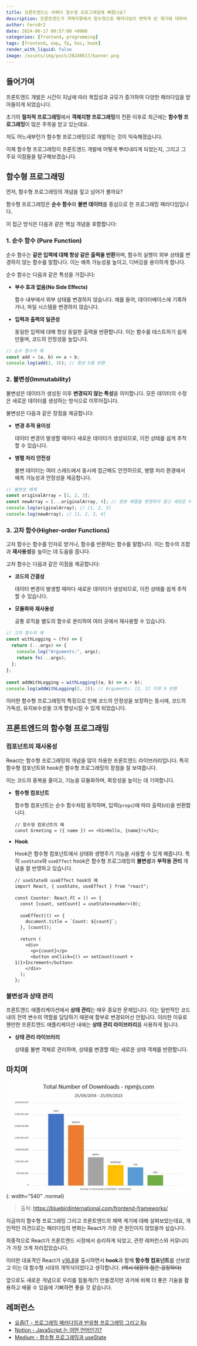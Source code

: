 ```yaml
---
title: 프론트엔드는 어쩌다 함수형 프로그래밍에 빠졌나요?
description: 프론트엔드가 객체지향에서 함수형으로 패러다임이 변하게 된 계기에 대하여
author: Ferv0r2
date: 2024-06-17 00:57:00 +0900
categories: [frontend, programming]
tags: [frontend, oop, fp, hoc, hook]
render_with_liquid: false
image: /assets/img/post/20240617/banner.png
---
```


## 들어가며

프론트엔드 개발은 시간이 지남에 따라 복잡성과 규모가 증가하여 다양한 패러다임을 받아들이게 되었습니다.

초기의 **절차적 프로그래밍**에서 **객체지향 프로그래밍**의 전환 이후로 최근에는 **함수형 프로그래밍**이 많은 주목을 받고 있는데요.

저도 어느새부턴가 함수형 프로그래밍으로 개발하는 것이 익숙해졌습니다.

이제 함수형 프로그래밍이 프론트엔드 개발에 어떻게 뿌리내리게 되었는지, 그리고 그 주요 이점들을 탐구해보겠습니다.

## 함수형 프로그래밍

먼저, 함수형 프로그래밍의 개념을 짚고 넘어가 볼까요?

함수형 프로그래밍은 **순수 함수**와 **불변 데이터**를 중심으로 한 프로그래밍 패러다임입니다.

이 접근 방식은 다음과 같은 핵심 개념을 포함합니다:

### 1. 순수 함수 (Pure Function)

순수 함수는 **같은 입력에 대해 항상 같은 출력을 반환**하며, 함수의 실행이 외부 상태를 변경하지 않는 함수를 말합니다. 이는 예측 가능성을 높이고, 디버깅을 용이하게 합니다.

순수 함수는 다음과 같은 특성을 가집니다:

- **부수 효과 없음(No Side Effects)**

  함수 내부에서 외부 상태를 변경하지 않습니다. 예를 들어, 데이터베이스에 기록하거나, 파일 시스템을 변경하지 않습니다.

- **입력과 출력의 일관성**

  동일한 입력에 대해 항상 동일한 출력을 반환합니다. 이는 함수를 테스트하기 쉽게 만들며, 코드의 안정성을 높입니다.

```js
// 순수 함수의 예
const add = (a, b) => a + b;
console.log(add(2, 3)); // 항상 5를 반환
```

### 2. 불변성(Immutability)

불변성은 데이터가 생성된 이후 **변경되지 않는 특성**을 의미합니다. 모든 데이터의 수정은 새로운 데이터를 생성하는 방식으로 이루어집니다.

불변성은 다음과 같은 장점을 제공합니다:

- **변경 추적 용이성**

  데이터 변경이 발생할 때마다 새로운 데이터가 생성되므로, 이전 상태를 쉽게 추적할 수 있습니다.

- **병렬 처리 안전성**

  불변 데이터는 여러 스레드에서 동시에 접근해도 안전하므로, 병렬 처리 환경에서 예측 가능성과 안정성을 제공합니다.

```js
// 불변성 예제
const originalArray = [1, 2, 3];
const newArray = [...originalArray, 4]; // 원본 배열을 변경하지 않고 새로운 배열 생성
console.log(originalArray); // [1, 2, 3]
console.log(newArray); // [1, 2, 3, 4]
```

### 3. 고차 함수(Higher-order Functions)

고차 함수는 함수를 인자로 받거나, 함수를 반환하는 함수를 말합니다. 이는 함수의 조합과 **재사용성**을 높이는 데 도움을 줍니다.

고차 함수는 다음과 같은 이점을 제공합니다:

- **코드의 간결성**

  데이터 변경이 발생할 때마다 새로운 데이터가 생성되므로, 이전 상태를 쉽게 추적할 수 있습니다.

- **모듈화와 재사용성**

  공통 로직을 별도의 함수로 분리하여 여러 곳에서 재사용할 수 있습니다.

```js
// 고차 함수의 예
const withLogging = (fn) => {
  return (...args) => {
    console.log("Arguments:", args);
    return fn(...args);
  };
};

const addWithLogging = withLogging((a, b) => a + b);
console.log(addWithLogging(2, 3)); // Arguments: [2, 3] 이후 5 반환
```

이러한 함수형 프로그래밍의 특징으로 인해 코드의 안정성을 보장하는 동시에, 코드의 가독성, 유지보수성을 크게 향상시킬 수 있게 되었습니다.

## 프론트엔드의 함수형 프로그래밍

### 컴포넌트의 재사용성

React는 함수형 프로그래밍의 개념을 많이 차용한 프론트엔드 라이브러리입니다. 특히 함수형 컴포넌트와 hook은 함수형 프로그래밍의 장점을 잘 보여줍니다.

이는 코드의 중복을 줄이고, 기능을 모듈화하며, 확장성을 높이는 데 기여합니다.

- **함수형 컴포넌트**

  함수형 컴포넌트는 순수 함수처럼 동작하며, 입력(`props`)에 따라 출력(`UI`)을 반환합니다.

  ```tsx
  // 함수형 컴포넌트의 예
  const Greeting = ({ name }) => <h1>Hello, {name}!</h1>;
  ```

- **Hook**

  Hook은 함수형 컴포넌트에서 상태와 생명주기 기능을 사용할 수 있게 해줍니다. 특히 `useState`와 `useEffect` hook은 함수형 프로그래밍의 **불변성**과 **부작용 관리** 개념을 잘 반영하고 있습니다.

  ```tsx
  // useState와 useEffect hook의 예
  import React, { useState, useEffect } from "react";

  const Counter: React.FC = () => {
    const [count, setCount] = useState<number>(0);

    useEffect(() => {
      document.title = `Count: ${count}`;
    }, [count]);

    return (
      <div>
        <p>{count}</p>
        <button onClick={() => setCount(count + 1)}>Increment</button>
      </div>
    );
  };
  ```

### 불변성과 상태 관리

프론트엔드 애플리케이션에서 **상태 관리**는 매우 중요한 문제입니다. 이는 일반적인 코드 내의 전역 변수의 역할을 담당하기 때문에 함부로 변경되어선 안됩니다. 이러한 이유로 웬만한 프론트엔드 애플리케이션 내에는 **상태 관리 라이브러리**를 사용하게 됩니다.

- **상태 관리 라이브러리**

  상태를 불변 객체로 관리하며, 상태를 변경할 때는 새로운 상태 객체를 반환합니다.

## 마치며

![Desktop View](/assets/img/post/20240617/chart.webp){: width="540" .normal}

> 출처: https://bluebirdinternational.com/frontend-frameworks/

지금까지 함수형 프로그래밍 그리고 프론트엔드의 채택 계기에 대해 살펴보았는데요, 개인적인 의견으로는 패러다임의 변화는 React가 가장 큰 원인이지 않았을까 싶습니다.

최종적으로 React가 프론트엔드 시장에서 승리하게 되었고, 관련 레퍼런스와 커뮤니티가 가장 크게 자리잡았습니다.

이러한 대표격인 React가 [v16.8](https://github.com/facebook/react/releases/tag/v16.8.0)을 출시하면서 **hook**과 함께 **함수형 컴포넌트**를 선보였고 이는 대 함수형 시대의 개막식이었다고 생각합니다. ~~(역시 대장의 힘은 굉장하다)~~

앞으로도 새로운 개념으로 우리를 힘들게(?) 만들겠지만 과거에 비해 더 좋은 기술을 활용하고 배울 수 있음에 기뻐하면 좋을 것 같습니다.

## 레퍼런스

- [요즘IT - 프로그래밍 패러다임과 반응형 프로그래밍 그리고 Rx](https://yozm.wishket.com/magazine/detail/1334/)
- [Notion - JavaScript 는 어떤 언어인가?](https://80000coding.oopy.io/d486a93b-7619-4006-8431-241a6c10cc45)
- [Medium - 함수형 프로그래밍과 useState](https://medium.com/@4538asd/react-%ED%95%A8%EC%88%98%ED%98%95-%ED%94%84%EB%A1%9C%EA%B7%B8%EB%9E%98%EB%B0%8D%EA%B3%BC-usestate-312a5e5a3c70)
